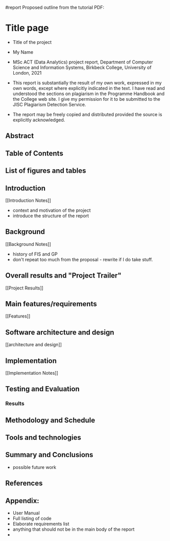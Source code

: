 #report
Proposed outline from the tutorial PDF:

# Title page
- Title of the project
- My Name
- MSc ACT (Data Analytics) project report, Department of Computer Science and Information Systems,  Birkbeck College, University of London, 2021

- This report is substantially the result of my own work, expressed in my own words, except where explicitly indicated in the text. I have read and understood the sections on plagiarism in the Programme Handbook and the College web site. I give my permission for it to be submitted to the JISC Plagiarism Detection Service.
- The report may be freely copied and distributed provided the source is explicitly acknowledged.

## Abstract

## Table of Contents

## List of figures and tables

## Introduction
[[Introduction Notes]]
- context and motivation of the project
- introduce the structure of the report

## Background
[[Background Notes]]
- history of FIS and GP
- don't repeat too much from the proposal - rewrite if I do take stuff.

## Overall results and "Project Trailer"
[[Project Results]]

## Main features/requirements 
[[Features]]
## Software architecture and design
[[architecture and design]]

## Implementation
[[Implementation Notes]]
## Testing and Evaluation

### Results

## Methodology and Schedule
## Tools and technologies
## Summary and Conclusions
- possible future work

## References
## Appendix: 
- User Manual
- Full listing of code
- Elaborate requirements list
- anything that should not be in the main body of the report
- 